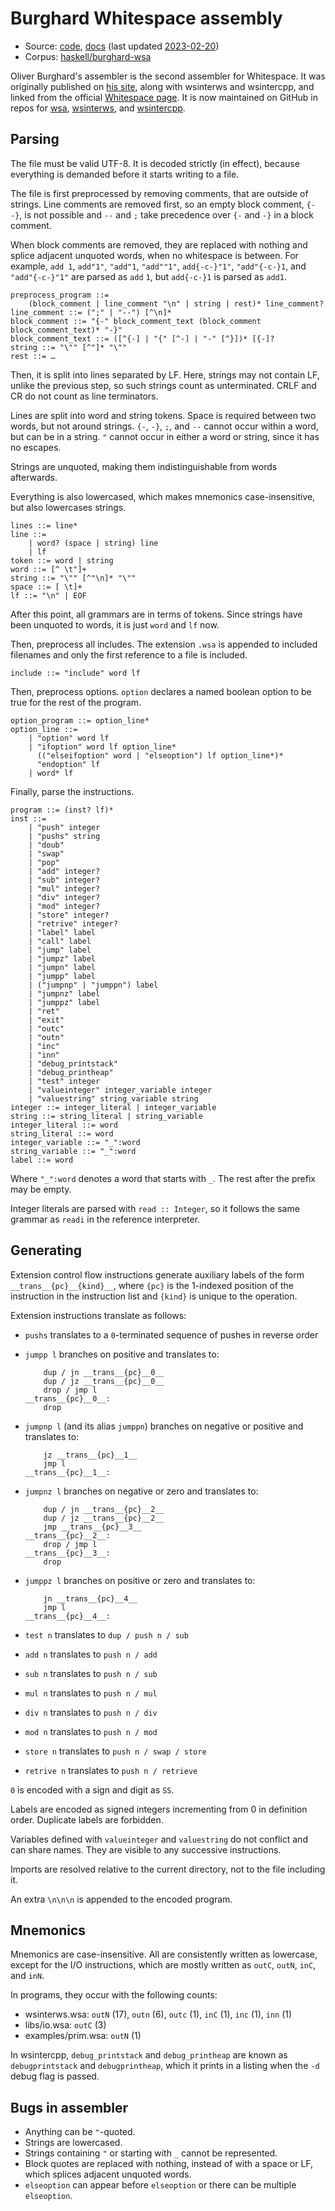 # Burghard Whitespace assembly

- Source: [code](https://github.com/wspace/burghard-wsa/blob/main/trans.hs),
  [docs](https://github.com/wspace/burghard-wsa/blob/main/intro.md)
  (last updated [2023-02-20](https://github.com/wspace/burghard-wsa/tree/9f463d027f9e59238382adb69a1af9bc294c1f6a))
- Corpus: [haskell/burghard-wsa](https://github.com/wspace/corpus/tree/main/haskell/burghard-wsa)

Oliver Burghard's assembler is the second assembler for Whitespace. It was
originally published on [his site](https://web.archive.org/web/20110911114338/http://www.burghard.info/Code/Whitespace/),
along with wsinterws and wsintercpp, and linked from the official
[Whitespace page](https://web.archive.org/web/20150717140342/http://compsoc.dur.ac.uk:80/whitespace/download.php).
It is now maintained on GitHub in repos for [wsa](https://github.com/wspace/burghard-wsa),
[wsinterws](https://github.com/wspace/burghard-wsinterws), and [wsintercpp](https://github.com/wspace/burghard-wsintercpp).

## Parsing

The file must be valid UTF-8. It is decoded strictly (in effect), because
everything is demanded before it starts writing to a file.

The file is first preprocessed by removing comments, that are outside of
strings. Line comments are removed first, so an empty block comment, `{--}`, is
not possible and `--` and `;` take precedence over `{-` and `-}` in a block
comment.

When block comments are removed, they are replaced with nothing and splice
adjacent unquoted words, when no whitespace is between. For example, `add 1`,
`add"1"`, `"add"1`, `"add""1"`, `add{-c-}"1"`, `"add"{-c-}1`, and
`"add"{-c-}"1"` are parsed as `add` `1`, but `add{-c-}1` is parsed as `add1`.

```bnf
preprocess_program ::=
    (block_comment | line_comment "\n" | string | rest)* line_comment?
line_comment ::= (";" | "--") [^\n]*
block_comment ::= "{-" block_comment_text (block_comment block_comment_text)* "-}"
block_comment_text ::= ([^{-] | "{" [^-] | "-" [^}])* [{-]?
string ::= "\"" [^"]* "\""
rest ::= …
```

Then, it is split into lines separated by LF. Here, strings may not contain LF,
unlike the previous step, so such strings count as unterminated. CRLF and CR
do not count as line terminators.

Lines are split into word and string tokens. Space is required between two
words, but not around strings. `{-`, `-}`, `;`, and `--` cannot occur within a
word, but can be in a string. `"` cannot occur in either a word or string, since
it has no escapes.

Strings are unquoted, making them indistinguishable from words afterwards.

Everything is also lowercased, which makes mnemonics case-insensitive, but also
lowercases strings.

```bnf
lines ::= line*
line ::=
    | word? (space | string) line
    | lf
token ::= word | string
word ::= [^ \t"]+
string ::= "\"" [^"\n]* "\""
space ::= [ \t]+
lf ::= "\n" | EOF
```

After this point, all grammars are in terms of tokens. Since strings have been
unquoted to words, it is just `word` and `lf` now.

Then, preprocess all includes. The extension `.wsa` is appended to included
filenames and only the first reference to a file is included.

```bnf
include ::= "include" word lf
```

Then, preprocess options. `option` declares a named boolean option to be true
for the rest of the program.

```bnf
option_program ::= option_line*
option_line ::=
    | "option" word lf
    | "ifoption" word lf option_line*
      (("elseifoption" word | "elseoption") lf option_line*)*
      "endoption" lf
    | word* lf
```

Finally, parse the instructions.

```bnf
program ::= (inst? lf)*
inst ::=
    | "push" integer
    | "pushs" string
    | "doub"
    | "swap"
    | "pop"
    | "add" integer?
    | "sub" integer?
    | "mul" integer?
    | "div" integer?
    | "mod" integer?
    | "store" integer?
    | "retrive" integer?
    | "label" label
    | "call" label
    | "jump" label
    | "jumpz" label
    | "jumpn" label
    | "jumpp" label
    | ("jumpnp" | "jumppn") label
    | "jumpnz" label
    | "jumppz" label
    | "ret"
    | "exit"
    | "outc"
    | "outn"
    | "inc"
    | "inn"
    | "debug_printstack"
    | "debug_printheap"
    | "test" integer
    | "valueinteger" integer_variable integer
    | "valuestring" string_variable string
integer ::= integer_literal | integer_variable
string ::= string_literal | string_variable
integer_literal ::= word
string_literal ::= word
integer_variable ::= "_":word
string_variable ::= "_":word
label ::= word
```

Where `"_":word` denotes a word that starts with `_`. The rest after the prefix
may be empty.

Integer literals are parsed with `read :: Integer`, so it follows the same
grammar as `readi` in the reference interpreter.

## Generating

Extension control flow instructions generate auxiliary labels of the form
`__trans__{pc}__{kind}__`, where `{pc}` is the 1-indexed position of the
instruction in the instruction list and `{kind}` is unique to the operation.

Extension instructions translate as follows:

- `pushs` translates to a `0`-terminated sequence of pushes in reverse order
- `jumpp l` branches on positive and translates to:

  ```wsa
      dup / jn __trans__{pc}__0__
      dup / jz __trans__{pc}__0__
      drop / jmp l
  __trans__{pc}__0__:
      drop
  ```

- `jumpnp l` (and its alias `jumppn`) branches on negative or positive and
  translates to:

  ```wsa
      jz __trans__{pc}__1__
      jmp l
  __trans__{pc}__1__:
  ```

- `jumpnz l` branches on negative or zero and translates to:

  ```wsa
      dup / jn __trans__{pc}__2__
      dup / jz __trans__{pc}__2__
      jmp __trans__{pc}__3__
  __trans__{pc}__2__:
      drop / jmp l
  __trans__{pc}__3__:
      drop
  ```

- `jumppz l` branches on positive or zero and translates to:

  ```wsa
      jn __trans__{pc}__4__
      jmp l
  __trans__{pc}__4__:
  ```

- `test n` translates to `dup / push n / sub`
- `add n` translates to `push n / add`
- `sub n` translates to `push n / sub`
- `mul n` translates to `push n / mul`
- `div n` translates to `push n / div`
- `mod n` translates to `push n / mod`
- `store n` translates to `push n / swap / store`
- `retrive n` translates to `push n / retrieve`

`0` is encoded with a sign and digit as `SS`.

Labels are encoded as signed integers incrementing from 0 in definition order.
Duplicate labels are forbidden.

Variables defined with `valueinteger` and `valuestring` do not conflict and can
share names. They are visible to any successive instructions.

Imports are resolved relative to the current directory, not to the file
including it.

An extra `\n\n\n` is appended to the encoded program.

## Mnemonics

Mnemonics are case-insensitive. All are consistently written as lowercase,
except for the I/O instructions, which are mostly written as `outC`, `outN`,
`inC`, and `inN`.

In programs, they occur with the following counts:

- wsinterws.wsa: `outN` (17), `outn` (6), `outc` (1), `inC` (1), `inc` (1),
  `inn` (1)
- libs/io.wsa: `outC` (3)
- examples/prim.wsa: `outN` (1)

In wsintercpp, `debug_printstack` and `debug_printheap` are known as
`debugprintstack` and `debugprintheap`, which it prints in a listing when the
`-d` debug flag is passed.

## Bugs in assembler

- Anything can be `"`-quoted.
- Strings are lowercased.
- Strings containing `"` or starting with `_` cannot be represented.
- Block quotes are replaced with nothing, instead of with a space or LF, which
  splices adjacent unquoted words.
- `elseoption` can appear before `elseoption` or there can be multiple
  `elseoption`.
